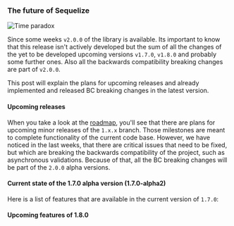 ### The future of Sequelize

<img src="http://farm3.staticflickr.com/2740/4356185807_511c7c9106.jpg" alt="Time paradox" data-author="Stéfan" data-page="http://www.flickr.com/photos/st3f4n/4356185807/" data-source="flickr" class="span12">

Since some weeks `v2.0.0` of the library is available. Its important to know that this release isn't actively developed but the sum of all the changes of the yet to be developed upcoming versions `v1.7.0`, `v1.8.0` and probably some further ones. Also all the backwards compatibility breaking changes are part of `v2.0.0`.

This post will explain the plans for upcoming releases and already implemented and released BC breaking changes in the latest version.

#### Upcoming releases

When you take a look at the [roadmap](https://github.com/sequelize/sequelize#roadmap), you'll see that there are plans for upcoming minor releases of the `1.x.x` branch. Those milestones are meant to complete functionality of the current code base. However, we have noticed in the last weeks, that there are critical issues that need to be fixed, but which are breaking the backwards compatibility of the project, such as asynchronous validations. Because of that, all the BC breaking changes will be part of the `2.0.0` alpha versions.

#### Current state of the 1.7.0 alpha version (1.7.0-alpha2)

Here is a list of features that are available in the current version of `1.7.0`:


#### Upcoming features of 1.8.0

